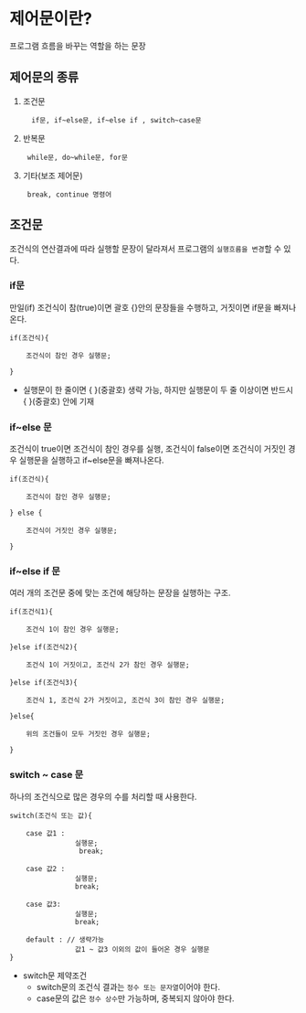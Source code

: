 ﻿# 제어문이란?
프로그램 흐름을 바꾸는 역할을 하는 문장

## 제어문의 종류
1. 조건문

		 if문, if~else문, if~else if , switch~case문
2. 반복문

		while문, do~while문, for문
3. 기타(보조 제어문)

		break, continue 명령어


## 조건문

   조건식의 연산결과에 따라 실행할 문장이 달라져서 프로그램의 `실행흐름을 변경`할 수 있다.

### if문
만일(if) 조건식이 참(true)이면 괄호 {}안의 문장들을 수행하고, 거짓이면 if문을 빠져나온다.

    if(조건식){
    
    	조건식이 참인 경우 실행문;
    	
    }

- 실행문이 한 줄이면 { }(중괄호) 생략 가능, 하지만 실행문이 두 줄 이상이면 반드시 { }(중괄호) 안에 기재

### if~else 문
조건식이 true이면 조건식이 참인 경우를 실행, 조건식이 false이면 조건식이 거짓인 경우 실행문을 실행하고 if~else문을 빠져나온다.

    if(조건식){
    
    	조건식이 참인 경우 실행문;
    
    } else {
    	
    	조건식이 거짓인 경우 실행문;
    
    }

### if~else if 문
여러 개의 조건문 중에 맞는 조건에 해당하는 문장을 실행하는 구조.

    if(조건식1){
    
    	조건식 1이 참인 경우 실행문;
    
    }else if(조건식2){
    
    	조건식 1이 거짓이고, 조건식 2가 참인 경우 실행문;
    
    }else if(조건식3){
    
    	조건식 1, 조건식 2가 거짓이고, 조건식 3이 참인 경우 실행문;
    
    }else{
    
    	위의 조건들이 모두 거짓인 경우 실행문;
    
    }

### switch ~ case 문
하나의 조건식으로 많은 경우의 수를 처리할 때 사용한다.

	switch(조건식 또는 값){
	
		case 값1 : 		
					실행문;
					 break;
					 
		case 값2 : 		
					실행문;
					break;
					
		case 값3:
					실행문;
					break;
					
		default : // 생략가능
					값1 ~ 값3 이외의 값이 들어온 경우 실행문
	}
-  switch문 제약조건
	- switch문의 조건식 결과는 `정수 또는 문자열`이어야 한다.
	- case문의 값은 `정수 상수`만 가능하며, 중복되지 않아야 한다. 
